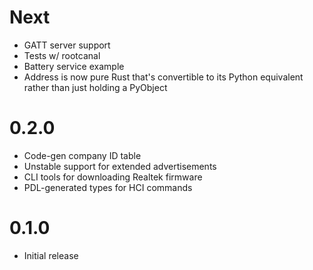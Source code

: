 # Next

- GATT server support
- Tests w/ rootcanal
- Battery service example
- Address is now pure Rust that's convertible to its Python equivalent rather than just holding a PyObject

# 0.2.0

- Code-gen company ID table
- Unstable support for extended advertisements
- CLI tools for downloading Realtek firmware
- PDL-generated types for HCI commands

# 0.1.0

- Initial release
